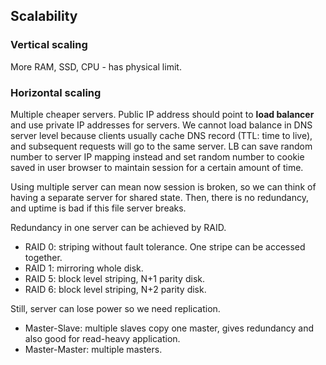 ## Scalability

### Vertical scaling
More RAM, SSD, CPU - has physical limit.

### Horizontal scaling
Multiple cheaper servers. Public IP address should point to **load balancer** and use private IP addresses for servers. We cannot load balance in DNS server level because clients usually cache DNS record (TTL: time to live), and subsequent requests will go to the same server. LB can save random number to server IP mapping instead and set random number to cookie saved in user browser to maintain session for a certain amount of time.

Using multiple server can mean now session is broken, so we can think of having a separate server for shared state. Then, there is no redundancy, and uptime is bad if this file server breaks. 

Redundancy in one server can be achieved by RAID.
* RAID 0: striping without fault tolerance. One stripe can be accessed together.
* RAID 1: mirroring whole disk.
* RAID 5: block level striping, N+1 parity disk.
* RAID 6: block level striping, N+2 parity disk.

Still, server can lose power so we need replication.
* Master-Slave: multiple slaves copy one master, gives redundancy and also good for read-heavy application.
* Master-Master: multiple masters.